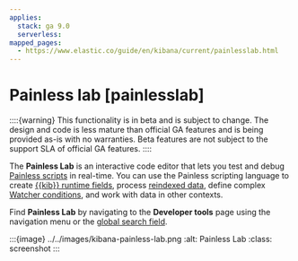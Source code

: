 ```yaml
---
applies:
  stack: ga 9.0
  serverless:
mapped_pages:
  - https://www.elastic.co/guide/en/kibana/current/painlesslab.html
---
```


# Painless lab [painlesslab]

::::{warning}
This functionality is in beta and is subject to change. The design and code is less mature than official GA features and is being provided as-is with no warranties. Beta features are not subject to the support SLA of official GA features.
::::


The **Painless Lab** is an interactive code editor that lets you test and debug [Painless scripts](modules-scripting-painless.md) in real-time. You can use the Painless scripting language to create [{{kib}} runtime fields](../find-and-organize/data-views.md#runtime-fields), process [reindexed data](https://www.elastic.co/guide/en/elasticsearch/reference/current/docs-reindex.html), define complex [Watcher conditions](../alerts/watcher.md#watcher-create-advanced-watch), and work with data in other contexts.

Find **Painless Lab** by navigating to the **Developer tools** page using the navigation menu or the [global search field](../../get-started/the-stack.md#kibana-navigation-search).

:::{image} ../../images/kibana-painless-lab.png
:alt: Painless Lab
:class: screenshot
:::

